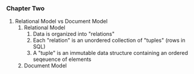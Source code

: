 ### Chapter Two
1. Relational Model vs Document Model
    1. Relational Model
        1. Data is organized into "relations"
        2. Each "relation" is an unordered collection of "tuples" (rows in SQL)
        3. A "tuple" is an immutable data structure containing an ordered
           seqeuence of elements
    2. Document Model
